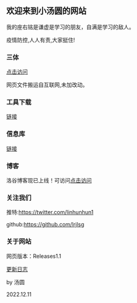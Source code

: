 ## 欢迎来到小汤圆的网站

我的座右铭是谦虚是学习的朋友，自满是学习的敌人。

疫情防控,人人有责,大家挺住!

### 三体

[点击访问](https://lrjlsg.github.io/xinxk/threebody/index.html)

网页文件搬运自互联网,未加改动。

### 工具下载

[链接](https://lrjlsg.github.io/gq)

### 信息库

[链接](https://lrjlsg.github.io/xinxk)

### 博客

洛谷博客现已上线！可访问[点击访问](https://www.luogu.com.cn/blog/lianruijie/)

### 关注我们

推特:https://twitter.com/linhunhun1

github:https://github.com/lrjlsg

### 关于网站

网页版本：Releases1.1

[更新日志](https://lrjlsg.github.io/gx)

by 汤圆

2022.12.11
